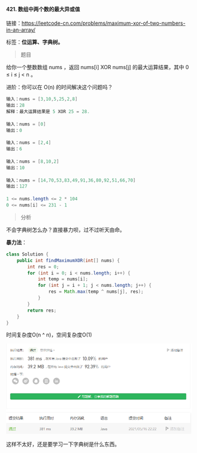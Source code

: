 #### 421. 数组中两个数的最大异或值

链接：https://leetcode-cn.com/problems/maximum-xor-of-two-numbers-in-an-array/

标签：**位运算、字典树。**

> 题目

给你一个整数数组 nums ，返回 nums[i] XOR nums[j] 的最大运算结果，其中 0 ≤ i ≤ j < n 。

进阶：你可以在 O(n) 的时间解决这个问题吗？

```java
输入：nums = [3,10,5,25,2,8]
输出：28
解释：最大运算结果是 5 XOR 25 = 28.
    
输入：nums = [0]
输出：0
    
输入：nums = [2,4]
输出：6
    
输入：nums = [8,10,2]
输出：10
    
输入：nums = [14,70,53,83,49,91,36,80,92,51,66,70]
输出：127
    
1 <= nums.length <= 2 * 104
0 <= nums[i] <= 231 - 1
```

> 分析

不会字典树怎么办？直接暴力呗，过不过听天由命。

**暴力法**：

```java
class Solution {
    public int findMaximumXOR(int[] nums) {
        int res = 0;
        for (int i = 0; i < nums.length; i++) {
            int temp = nums[i];
            for (int j = i + 1; j < nums.length; j++) {
                res = Math.max(temp ^ nums[j], res);
            }
        }
        return res;
    }
}
```

时间复杂度O(n ^ n)，空间复杂度O(1)

![image-20210516222259542](421.数组中两个数的最大异或值.assets/image-20210516222259542.png)

这样不太好，还是要学习一下字典树是什么东西。